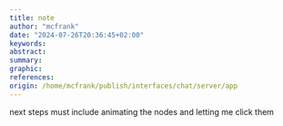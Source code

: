 ```yaml
---
title: note
author: "mcfrank"
date: "2024-07-26T20:36:45+02:00"
keywords:
abstract:
summary:
graphic:
references: 
origin: /home/mcfrank/publish/interfaces/chat/server/app
---
```

next steps must include animating the nodes and letting me click them 